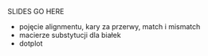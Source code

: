 SLIDES GO HERE

- pojęcie alignmentu, kary za przerwy, match i mismatch
- macierze substytucji dla białek
- dotplot